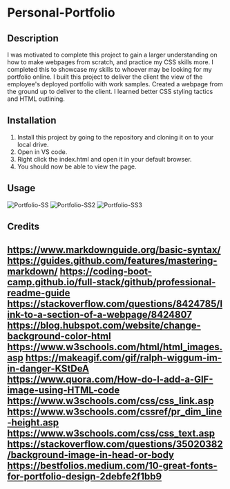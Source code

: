 # Personal-Portfolio

## Description

I was motivated to complete this project to gain a larger understanding on how to make webpages from scratch, and practice my CSS skills more. I completed this to showcase my skills to whoever may be looking for my portfolio online.
I built this project to deliver the client the view of the employee's deployed portfolio with work samples.
Created a webpage from the ground up to deliver to the client.
I learned better CSS styling tactics and HTML outlining.

## Installation

1. Install this project by going to the repository and cloning it on to your local drive.
2. Open in VS code.
3. Right click the index.html and open it in your default browser.
4. You should now be able to view the page.

## Usage

![Portfolio-SS](https://user-images.githubusercontent.com/88115822/147723072-f9ec4bea-bac3-4800-abec-0c2cb17bebb0.PNG)
![Portfolio-SS2](https://user-images.githubusercontent.com/88115822/147723076-4d794a1d-f7e8-44c3-ab37-d58d222c23e9.PNG)
![Portfolio-SS3](https://user-images.githubusercontent.com/88115822/147723078-1dcab3a5-9114-4855-b1e8-67d994816c27.PNG)



## Credits
https://www.markdownguide.org/basic-syntax/
https://guides.github.com/features/mastering-markdown/
https://coding-boot-camp.github.io/full-stack/github/professional-readme-guide
https://stackoverflow.com/questions/8424785/link-to-a-section-of-a-webpage/8424807
https://blog.hubspot.com/website/change-background-color-html
https://www.w3schools.com/html/html_images.asp
https://makeagif.com/gif/ralph-wiggum-im-in-danger-KStDeA
https://www.quora.com/How-do-I-add-a-GIF-image-using-HTML-code
https://www.w3schools.com/css/css_link.asp
https://www.w3schools.com/cssref/pr_dim_line-height.asp
https://www.w3schools.com/css/css_text.asp
https://stackoverflow.com/questions/35020382/background-image-in-head-or-body
https://bestfolios.medium.com/10-great-fonts-for-portfolio-design-2debfe2f1bb9
---
